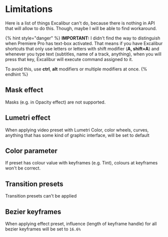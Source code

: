# Limitations

Here is a list of things Excalibur can't do, because there is nothing in API that will allow to do this. Though, maybe I will be able to find workaround.

{% hint style="danger" %}
**IMPORTANT:** I didn't find the way to distinguish when Premiere Pro has text-box activated. That means if you have Excalibur shortcuts that only use letters or letters with shift modifier (**A, shift+A**) and whenever you type text (subtitles, name of a track, anything), when you will press that key, Excalibur will execute command assigned to it.

To avoid this, use **ctrl**, **alt** modifiers or multiple modifiers at once.
{% endhint %}

## Mask effect

Masks (e.g. in Opacity effect) are not supported.

## Lumetri effect

When applying video preset with Lumetri Color, color wheels, curves,  anything that has some kind of graphic interface, will be set to default

## Color parameter

If preset has colour value with keyframes (e.g. Tint), colours at keyframes won't be correct.

## Transition presets

Transition presets can't be applied

## Bezier keyframes

When applying effect preset, influence (length of keyframe handle) for all bezier keyframes will be set to `16.6%`
